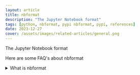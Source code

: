 ```yaml
---
layout: article
title: nbformat
description: "The Jupyter Notebook format"
tags: [python, nbformat, pypi nbformat, pypi, references]
date: 2023-12-27
cover: /assets/images/related-articles/general.png
---
```


The Jupyter Notebook format

Here are some FAQ's about nbformat
<details>
<summary>What is nbformat</summary>
The Jupyter Notebook format
</details>
